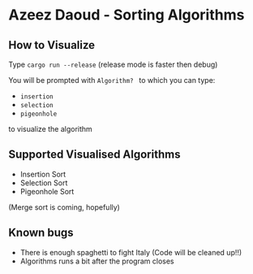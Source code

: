 # Azeez Daoud - Sorting Algorithms

## How to Visualize
Type `cargo run --release` (release mode is faster then debug)

You will be prompted with `Algorithm? ` to which you can type:
- `insertion`
- `selection`
- `pigeonhole`

to visualize the algorithm
## Supported Visualised Algorithms
- Insertion Sort
- Selection Sort
- Pigeonhole Sort

(Merge sort is coming, hopefully)

## Known bugs
- There is enough spaghetti to fight Italy (Code will be cleaned up!!)
- Algorithms runs a bit after the program closes